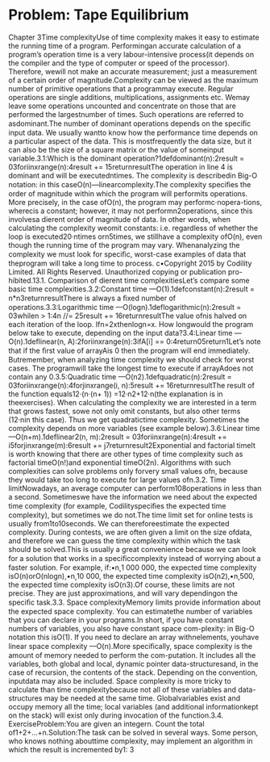 # Problem: Tape Equilibrium

Chapter 3Time complexityUse of time complexity makes it easy to estimate the running time of a program. Performingan accurate calculation of a program’s operation time is a very labour-intensive process(it depends on the compiler and the type of computer or speed of the processor). Therefore, wewill not make an accurate measurement; just a measurement of a certain order of magnitude.Complexity can be viewed as the maximum number of primitive operations that a programmay execute. Regular operations are single additions, multiplications, assignments etc. Wemay leave some operations uncounted and concentrate on those that are performed the largestnumber of times. Such operations are referred to asdominant.The number of dominant operations depends on the speciﬁc input data. We usually wantto know how the performance time depends on a particular aspect of the data. This is mostfrequently the data size, but it can also be the size of a square matrix or the value of someinput variable.3.1:Which is the dominant operation?1defdominant(n):2result = 03foriinxrange(n):4result += 15returnresultThe operation in line 4 is dominant and will be executedntimes. The complexity is describedin Big-O notation: in this caseO(n)—linearcomplexity.The complexity speciﬁes the order of magnitude within which the program will performits operations. More precisely, in the case ofO(n), the program may performc·nopera-tions, wherecis a constant; however, it may not performn2operations, since this involvesa di erent order of magnitude of data. In other words, when calculating the complexity weomit constants: i.e. regardless of whether the loop is executed20·ntimes orn5times, we stillhave a complexity ofO(n), even though the running time of the program may vary. Whenanalyzing the complexity we must look for speciﬁc, worst-case examples of data that theprogram will take a long time to process.
c•Copyright 2015 by Codility Limited. All Rights Reserved. Unauthorized copying or publication pro-hibited.13.1. Comparison of di erent time complexitiesLet’s compare some basic time complexities.3.2:Constant time —O(1).1defconstant(n):2result = n*n3returnresultThere is always a ﬁxed number of operations.3.3:Logarithmic time —O(logn).1deflogarithmic(n):2result = 03whilen > 1:4n //= 25result += 16returnresultThe value ofnis halved on each iteration of the loop. Ifn=2xthenlogn=x. How longwould the program below take to execute, depending on the input data?3.4:Linear time —O(n).1deflinear(n, A):2foriinxrange(n):3ifA[i] == 0:4return05return1Let’s note that if the ﬁrst value of arrayAis 0 then the program will end immediately. Butremember, when analyzing time complexity we should check for worst cases. The programwill take the longest time to execute if arrayAdoes not contain any 0.3.5:Quadratic time —O(n2).1defquadratic(n):2result = 03foriinxrange(n):4forjinxrange(i, n):5result += 16returnresultThe result of the function equals12·(n·(n+ 1)) =12·n2+12·n(the explanation is in theexercises). When calculating the complexity we are interested in a term that grows fastest, sowe not only omit constants, but also other terms (12·nin this case). Thus we get quadratictime complexity. Sometimes the complexity depends on more variables (see example below).3.6:Linear time —O(n+m).1deflinear2(n, m):2result = 03foriinxrange(n):4result += i5forjinxrange(m):6result += j7returnresult2Exponential and factorial timeIt is worth knowing that there are other types of time complexity such as factorial timeO(n!)and exponential timeO(2n). Algorithms with such complexities can solve problems only forvery small values ofn, because they would take too long to execute for large values ofn.3.2. Time limitNowadays, an average computer can perform108operations in less than a second. Sometimeswe have the information we need about the expected time complexity (for example, Codilityspeciﬁes the expected time complexity), but sometimes we do not.The time limit set for online tests is usually from1to10seconds. We can thereforeestimate the expected complexity. During contests, we are often given a limit on the size ofdata, and therefore we can guess the time complexity within which the task should be solved.This is usually a great convenience because we can look for a solution that works in a speciﬁccomplexity instead of worrying about a faster solution. For example, if:•n˛1 000 000, the expected time complexity isO(n)orO(nlogn),•n˛10 000, the expected time complexity isO(n2),•n˛500, the expected time complexity isO(n3).Of course, these limits are not precise. They are just approximations, and will vary dependingon the speciﬁc task.3.3. Space complexityMemory limits provide information about the expected space complexity. You can estimatethe number of variables that you can declare in your programs.In short, if you have constant numbers of variables, you also have constant space com-plexity: in Big-O notation this isO(1). If you need to declare an array withnelements, youhave linear space complexity —O(n).More speciﬁcally, space complexity is the amount of memory needed to perform the com-putation. It includes all the variables, both global and local, dynamic pointer data-structuresand, in the case of recursion, the contents of the stack. Depending on the convention, inputdata may also be included. Space complexity is more tricky to calculate than time complexitybecause not all of these variables and data-structures may be needed at the same time. Globalvariables exist and occupy memory all the time; local variables (and additional informationkept on the stack) will exist only during invocation of the function.3.4. ExerciseProblem:You are given an integern. Count the total of1+2+...+n.Solution:The task can be solved in several ways. Some person, who knows nothing abouttime complexity, may implement an algorithm in which the result is incremented by1:
3